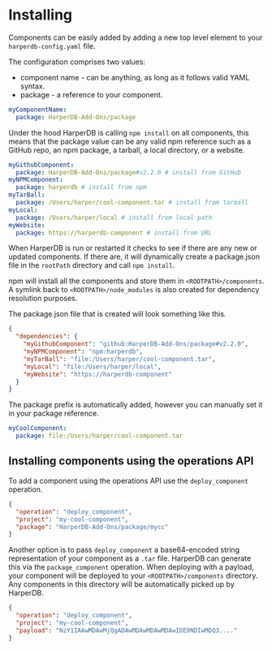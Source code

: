 # Installing

Components can be easily added by adding a new top level element to your `harperdb-config.yaml` file.

The configuration comprises two values:

* component name - can be anything, as long as it follows valid YAML syntax.
* package - a reference to your component.

```yaml
myComponentName:
  package: HarperDB-Add-Ons/package
```

Under the hood HarperDB is calling `npm install` on all components, this means that the package value can be any valid npm reference such as a GitHub repo, an npm package, a tarball, a local directory, or a website.

```yaml
myGithubComponent:
  package: HarperDB-Add-Ons/package#v2.2.0 # install from GitHub 
myNPMComponent:
  package: harperdb # install from npm
myTarBall:
  package: /Users/harper/cool-component.tar # install from tarball
myLocal:
  package: /Users/harper/local # install from local path
myWebsite:
  package: https://harperdb-component # install from URL
```

When HarperDB is run or restarted it checks to see if there are any new or updated components. If there are, it will dynamically create a package.json file in the `rootPath` directory and call `npm install`.

npm will install all the components and store them in `<ROOTPATH>/components`. A symlink back to `<ROOTPATH>/node_modules` is also created for dependency resolution purposes.

The package.json file that is created will look something like this.

```json
{
  "dependencies": {
    "myGithubComponent": "github:HarperDB-Add-Ons/package#v2.2.0",
    "myNPMComponent": "npm:harperdb",
    "myTarBall": "file:/Users/harper/cool-component.tar",
    "myLocal": "file:/Users/harper/local",
    "myWebsite": "https://harperdb-component"
  }
}
```

The package prefix is automatically added, however you can manually set it in your package reference.

```yaml
myCoolComponent:
  package: file:/Users/harper/cool-component.tar
```

## Installing components using the operations API

To add a component using the operations API use the `deploy_component` operation.

```json
{
  "operation": "deploy_component",
  "project": "my-cool-component",
  "package": "HarperDB-Add-Ons/package/mycc"
}
```

Another option is to pass `deploy_component` a base64-encoded string representation of your component as a `.tar` file. HarperDB can generate this via the `package_component` operation. When deploying with a payload, your component will be deployed to your `<ROOTPATH>/components` directory. Any components in this directory will be automatically picked up by HarperDB.

```json
{
  "operation": "deploy_component",
  "project": "my-cool-component",
  "payload": "NzY1IAAwMDAwMjQgADAwMDAwMDAwMDAwIDE0NDIwMDQ3...."
}
```
